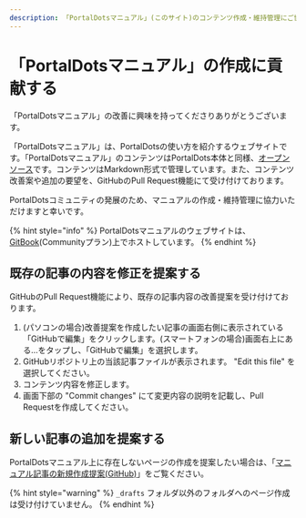 ```yaml
---
description: 「PortalDotsマニュアル」(このサイト)のコンテンツ作成・維持管理にご協力お願いいたします。
---
```


# 「PortalDotsマニュアル」の作成に貢献する

「PortalDotsマニュアル」の改善に興味を持ってくださりありがとうございます。

「PortalDotsマニュアル」は、PortalDotsの使い方を紹介するウェブサイトです。「PortalDotsマニュアル」のコンテンツはPortalDots本体と同様、[オープンソース](https://github.com/portal-dots/docs/blob/main/LICENSE)です。コンテンツはMarkdown形式で管理しています。また、コンテンツ改善案や追加の要望を、GitHubのPull Request機能にて受け付けております。

PortalDotsコミュニティの発展のため、マニュアルの作成・維持管理に協力いただけますと幸いです。

{% hint style="info" %}
PortalDotsマニュアルのウェブサイトは、[GitBook](https://www.gitbook.com)(Communityプラン)上でホストしています。
{% endhint %}

## 既存の記事の内容を修正を提案する

GitHubのPull Request機能により、既存の記事内容の改善提案を受け付けております。

1. (パソコンの場合)改善提案を作成したい記事の画面右側に表示されている「GitHubで編集」をクリックします。(スマートフォンの場合)画面右上にある…をタップし、「GitHubで編集」を選択します。
1. GitHubリポジトリ上の当該記事ファイルが表示されます。 "Edit this file" を選択してください。
1. コンテンツ内容を修正します。
1. 画面下部の "Commit changes" にて変更内容の説明を記載し、Pull Requestを作成してください。

## 新しい記事の追加を提案する

PortalDotsマニュアル上に存在しないページの作成を提案したい場合は、「[マニュアル記事の新規作成提案(GitHub)](https://github.com/portal-dots/docs/tree/main/_drafts)」をご覧ください。

{% hint style="warning" %}
`_drafts` フォルダ以外のフォルダへのページ作成は受け付けていません。
{% endhint %}
